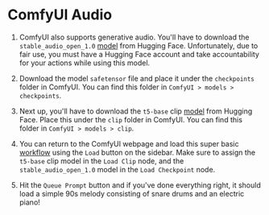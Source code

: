 # ComfyUI Audio

1. ComfyUI also supports generative audio. You'll have to download the `stable_audio_open_1.0` [model](https://huggingface.co/stabilityai/stable-audio-open-1.0/tree/main) from Hugging Face. Unfortunately, due to fair use, you must have a Hugging Face account and take accountability for your actions while using this model.

1. Download the model `safetensor` file and place it under the `checkpoints` folder in ComfyUI. You can find this folder in `ComfyUI > models > checkpoints`.

1. Next up, you'll have to download the `t5-base` clip [model](https://huggingface.co/google-t5/t5-base/tree/main) from Hugging Face. Place this under the `clip` folder in ComfyUI. You can find this folder in `ComfyUI > models > clip`. 

1. You can return to the ComfyUI webpage and load this super basic [workflow](../others/audio.json) using the `Load` button on the sidebar. Make sure to assign the `t5-base` clip model in the `Load Clip` node, and the `stable_audio_open_1.0` model in the `Load Checkpoint` node.

1. Hit the `Queue Prompt` button and if you've done everything right, it should load a simple 90s melody consisting of snare drums and an electric piano!